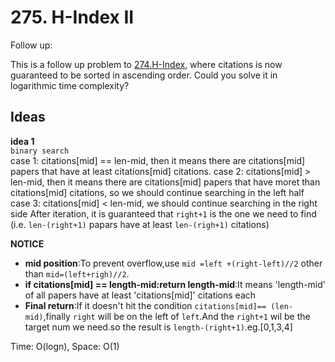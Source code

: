 # 275. H-Index II    

Follow up:

This is a follow up problem to [274.H-Index](https://github.com/JingRachaelZhu/CrackLeetcode/tree/JingRachaelZhu-patch-1/Array/274.%20H-Index), where citations is now guaranteed to be sorted in ascending order.
Could you solve it in logarithmic time complexity?       

## Ideas  
**idea 1**   
`binary search`     
case 1: citations[mid] == len-mid, then it means there are citations[mid] papers that have at least citations[mid] citations.
case 2: citations[mid] > len-mid, then it means there are citations[mid] papers that have moret than citations[mid] citations, so we should continue searching in the left half
case 3: citations[mid] < len-mid, we should continue searching in the right side
After iteration, it is guaranteed that `right+1` is the one we need to find (i.e. `len-(right+1)` papars have at least `len-(righ+1)` citations)     

**NOTICE**      
* **mid position**:To prevent overflow,use `mid =left +(right-left)//2` other than `mid=(left+righ)//2`.      
 * **if citations[mid] == length-mid:return length-mid**:It means 'length-mid' of all papers have at least 'citations[mid]' citations each     
* **Final return**:If it doesn't hit the condition `citations[mid]== (len-mid)`,finally `right` will be on the left of `left`.And the `right+1` wil be the target num we need.so the result is `length-(right+1)`.eg.[0,1,3,4]            

Time: O(logn), Space: O(1)      



